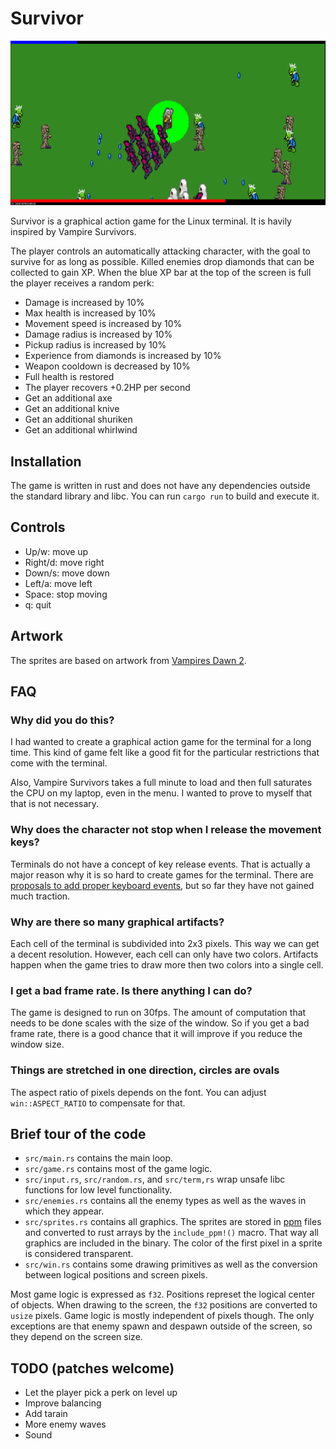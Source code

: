# Survivor

![screenshot](./screenshot.png)

Survivor is a graphical action game for the Linux terminal. It is havily
inspired by Vampire Survivors.

The player controls an automatically attacking character, with the goal to
survive for as long as possible. Killed enemies drop diamonds that can be
collected to gain XP. When the blue XP bar at the top of the screen is full
the player receives a random perk:

-	Damage is increased by 10%
-	Max health is increased by 10%
-	Movement speed is increased by 10%
-	Damage radius is increased by 10%
-	Pickup radius is increased by 10%
-	Experience from diamonds is increased by 10%
-	Weapon cooldown is decreased by 10%
-	Full health is restored
-	The player recovers +0.2HP per second
-	Get an additional axe
-	Get an additional knive
-	Get an additional shuriken
-	Get an additional whirlwind

## Installation

The game is written in rust and does not have any dependencies outside the
standard library and libc. You can run `cargo run` to build and execute it.

## Controls

-	Up/w: move up
-	Right/d: move right
-	Down/s: move down
-	Left/a: move left
-	Space: stop moving
-	q: quit

## Artwork

The sprites are based on artwork from [Vampires Dawn
2](https://www.vampiresdawn.org/).

## FAQ

### Why did you do this?

I had wanted to create a graphical action game for the terminal for a long
time. This kind of game felt like a good fit for the particular restrictions
that come with the terminal.

Also, Vampire Survivors takes a full minute to load and then full saturates the
CPU on my laptop, even in the menu. I wanted to prove to myself that that is
not necessary.

### Why does the character not stop when I release the movement keys?

Terminals do not have a concept of key release events. That is actually a major
reason why it is so hard to create games for the terminal. There are [proposals
to add proper keyboard events](https://sw.kovidgoyal.net/kitty/keyboard-protocol/),
but so far they have not gained much traction.

### Why are there so many graphical artifacts?

Each cell of the terminal is subdivided into 2x3 pixels. This way we can get a
decent resolution. However, each cell can only have two colors. Artifacts
happen when the game tries to draw more then two colors into a single cell.

### I get a bad frame rate. Is there anything I can do?

The game is designed to run on 30fps. The amount of computation that needs to
be done scales with the size of the window. So if you get a bad frame rate,
there is a good chance that it will improve if you reduce the window size.

### Things are stretched in one direction, circles are ovals

The aspect ratio of pixels depends on the font. You can adjust
`win::ASPECT_RATIO` to compensate for that.

## Brief tour of the code

-	`src/main.rs` contains the main loop.
-	`src/game.rs` contains most of the game logic.
-	`src/input.rs`, `src/random.rs`, and `src/term,rs` wrap unsafe libc functions
	for low level functionality.
-	`src/enemies.rs`  contains all the enemy types as well as the waves in which
	they appear.
-	`src/sprites.rs` contains all graphics. The sprites are stored in
	[ppm](https://en.wikipedia.org/wiki/Netpbm_format) files and converted to
	rust arrays by the `include_ppm!()` macro. That way all graphics are included
	in the binary. The color of the first pixel in a sprite is considered
	transparent.
-	`src/win.rs` contains some drawing primitives as well as the conversion
	between logical positions and screen pixels.

Most game logic is expressed as `f32`. Positions represet the logical center of
objects. When drawing to the screen, the `f32` positions are converted to
`usize` pixels. Game logic is mostly independent of pixels though. The only
exceptions are that enemy spawn and despawn outside of the screen, so they
depend on the screen size.

## TODO (patches welcome)

-	Let the player pick a perk on level up
-	Improve balancing
-	Add tarain
-	More enemy waves
-	Sound
